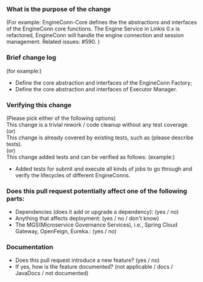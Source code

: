### What is the purpose of the change
(For example: EngineConn-Core defines the the abstractions and interfaces of the EngineConn core functions.
The Engine Service in Linkis 0.x is refactored, EngineConn will handle the engine connection and session management. 
Related issues: #590. )

### Brief change log
(for example:)
- Define the core abstraction and interfaces of the EngineConn Factory;
- Define the core abstraction and interfaces of Executor Manager.

### Verifying this change
(Please pick either of the following options)  
This change is a trivial rework / code cleanup without any test coverage.  
(or)  
This change is already covered by existing tests, such as (please describe tests).  
(or)  
This change added tests and can be verified as follows:
(example:)  
- Added tests for submit and execute all kinds of jobs to go through and verify the lifecycles of different EngineConns.

### Does this pull request potentially affect one of the following parts:
- Dependencies (does it add or upgrade a dependency): (yes / no)
- Anything that affects deployment: (yes / no / don't know)
- The MGS(Microservice Governance Services), i.e., Spring Cloud Gateway, OpenFeign, Eureka.: (yes / no)

### Documentation
- Does this pull request introduce a new feature? (yes / no)
- If yes, how is the feature documented? (not applicable / docs / JavaDocs / not documented)